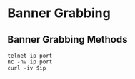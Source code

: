 # Banner Grabbing

## Banner Grabbing Methods

```text
telnet ip port
nc -nv ip port
curl -iv $ip
```

